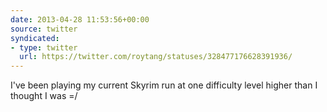 ```yaml
---
date: 2013-04-28 11:53:56+00:00
source: twitter
syndicated:
- type: twitter
  url: https://twitter.com/roytang/statuses/328477176628391936/
---
```


I've been playing my current Skyrim run at one difficulty level higher than I thought I was =/